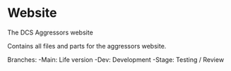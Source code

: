 # Website
The DCS Aggressors website

Contains all files and parts for the aggressors website.

Branches:
  -Main:  Life version
  -Dev:   Development
  -Stage: Testing / Review
